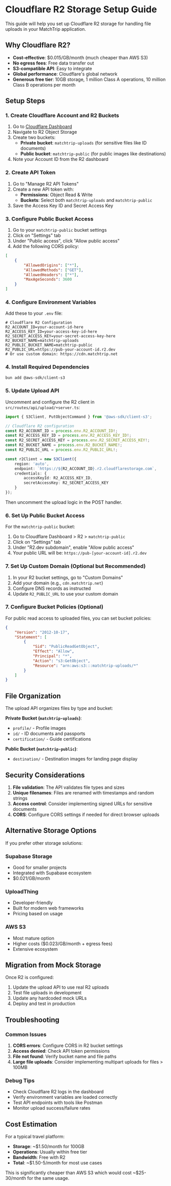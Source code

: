 # Cloudflare R2 Storage Setup Guide

This guide will help you set up Cloudflare R2 storage for handling file uploads in your MatchTrip application.

## Why Cloudflare R2?

- **Cost-effective**: $0.015/GB/month (much cheaper than AWS S3)
- **No egress fees**: Free data transfer out
- **S3-compatible API**: Easy to integrate
- **Global performance**: Cloudflare's global network
- **Generous free tier**: 10GB storage, 1 million Class A operations, 10 million Class B operations per month

## Setup Steps

### 1. Create Cloudflare Account and R2 Buckets

1. Go to [Cloudflare Dashboard](https://dash.cloudflare.com/)
2. Navigate to R2 Object Storage
3. Create two buckets:
   - **Private bucket**: `matchtrip-uploads` (for sensitive files like ID documents)
   - **Public bucket**: `matchtrip-public` (for public images like destinations)
4. Note your Account ID from the R2 dashboard

### 2. Create API Token

1. Go to "Manage R2 API Tokens"
2. Create a new API token with:
   - **Permissions**: Object Read & Write
   - **Buckets**: Select both `matchtrip-uploads` and `matchtrip-public`
3. Save the Access Key ID and Secret Access Key

### 3. Configure Public Bucket Access

1. Go to your `matchtrip-public` bucket settings
2. Click on "Settings" tab
3. Under "Public access", click "Allow public access"
4. Add the following CORS policy:

```json
[
	{
		"AllowedOrigins": ["*"],
		"AllowedMethods": ["GET"],
		"AllowedHeaders": ["*"],
		"MaxAgeSeconds": 3600
	}
]
```

### 4. Configure Environment Variables

Add these to your `.env` file:

```env
# Cloudflare R2 Configuration
R2_ACCOUNT_ID=your-account-id-here
R2_ACCESS_KEY_ID=your-access-key-id-here
R2_SECRET_ACCESS_KEY=your-secret-access-key-here
R2_BUCKET_NAME=matchtrip-uploads
R2_PUBLIC_BUCKET_NAME=matchtrip-public
R2_PUBLIC_URL=https://pub-your-account-id.r2.dev
# Or use custom domain: https://cdn.matchtrip.net
```

### 4. Install Required Dependencies

```bash
bun add @aws-sdk/client-s3
```

### 5. Update Upload API

Uncomment and configure the R2 client in `src/routes/api/upload/+server.ts`:

```typescript
import { S3Client, PutObjectCommand } from '@aws-sdk/client-s3';

// Cloudflare R2 configuration
const R2_ACCOUNT_ID = process.env.R2_ACCOUNT_ID!;
const R2_ACCESS_KEY_ID = process.env.R2_ACCESS_KEY_ID!;
const R2_SECRET_ACCESS_KEY = process.env.R2_SECRET_ACCESS_KEY!;
const R2_BUCKET_NAME = process.env.R2_BUCKET_NAME!;
const R2_PUBLIC_URL = process.env.R2_PUBLIC_URL!;

const r2Client = new S3Client({
	region: 'auto',
	endpoint: `https://${R2_ACCOUNT_ID}.r2.cloudflarestorage.com`,
	credentials: {
		accessKeyId: R2_ACCESS_KEY_ID,
		secretAccessKey: R2_SECRET_ACCESS_KEY
	}
});
```

Then uncomment the upload logic in the POST handler.

### 6. Set Up Public Bucket Access

For the `matchtrip-public` bucket:

1. Go to Cloudflare Dashboard > R2 > `matchtrip-public`
2. Click on "Settings" tab
3. Under "R2.dev subdomain", enable "Allow public access"
4. Your public URL will be: `https://pub-[your-account-id].r2.dev`

### 7. Set Up Custom Domain (Optional but Recommended)

1. In your R2 bucket settings, go to "Custom Domains"
2. Add your domain (e.g., `cdn.matchtrip.net`)
3. Configure DNS records as instructed
4. Update `R2_PUBLIC_URL` to use your custom domain

### 7. Configure Bucket Policies (Optional)

For public read access to uploaded files, you can set bucket policies:

```json
{
	"Version": "2012-10-17",
	"Statement": [
		{
			"Sid": "PublicReadGetObject",
			"Effect": "Allow",
			"Principal": "*",
			"Action": "s3:GetObject",
			"Resource": "arn:aws:s3:::matchtrip-uploads/*"
		}
	]
}
```

## File Organization

The upload API organizes files by type and bucket:

**Private Bucket (`matchtrip-uploads`)**:

- `profile/` - Profile images
- `id/` - ID documents and passports
- `certification/` - Guide certifications

**Public Bucket (`matchtrip-public`)**:

- `destination/` - Destination images for landing page display

## Security Considerations

1. **File validation**: The API validates file types and sizes
2. **Unique filenames**: Files are renamed with timestamps and random strings
3. **Access control**: Consider implementing signed URLs for sensitive documents
4. **CORS**: Configure CORS settings if needed for direct browser uploads

## Alternative Storage Options

If you prefer other storage solutions:

### Supabase Storage

- Good for smaller projects
- Integrated with Supabase ecosystem
- $0.021/GB/month

### UploadThing

- Developer-friendly
- Built for modern web frameworks
- Pricing based on usage

### AWS S3

- Most mature option
- Higher costs ($0.023/GB/month + egress fees)
- Extensive ecosystem

## Migration from Mock Storage

Once R2 is configured:

1. Update the upload API to use real R2 uploads
2. Test file uploads in development
3. Update any hardcoded mock URLs
4. Deploy and test in production

## Troubleshooting

### Common Issues

1. **CORS errors**: Configure CORS in R2 bucket settings
2. **Access denied**: Check API token permissions
3. **File not found**: Verify bucket name and file paths
4. **Large file uploads**: Consider implementing multipart uploads for files > 100MB

### Debug Tips

- Check Cloudflare R2 logs in the dashboard
- Verify environment variables are loaded correctly
- Test API endpoints with tools like Postman
- Monitor upload success/failure rates

## Cost Estimation

For a typical travel platform:

- **Storage**: ~$1.50/month for 100GB
- **Operations**: Usually within free tier
- **Bandwidth**: Free with R2
- **Total**: ~$1.50-5/month for most use cases

This is significantly cheaper than AWS S3 which would cost ~$25-30/month for the same usage.
